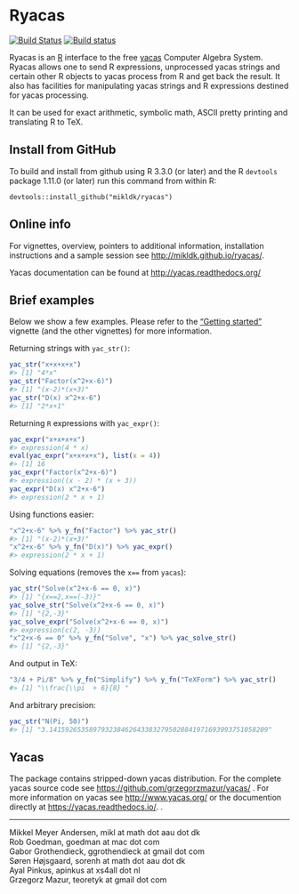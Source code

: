 
<!-- README.md is generated from README.Rmd. Please edit only README.Rmd! -->

# Ryacas

[![Build
Status](https://travis-ci.org/mikldk/ryacas.svg?branch=master)](https://travis-ci.org/mikldk/ryacas)
[![Build
status](https://ci.appveyor.com/api/projects/status/c8fsb1dvj5gmh703/branch/master?svg=true)](https://ci.appveyor.com/project/mikldk/ryacas/branch/master)

Ryacas is an [R](https://www.r-project.org/) interface to the free
[yacas](http://www.yacas.org) Computer Algebra System. Ryacas allows one
to send R expressions, unprocessed yacas strings and certain other R
objects to yacas process from R and get back the result. It also has
facilities for manipulating yacas strings and R expressions destined for
yacas processing.

It can be used for exact arithmetic, symbolic math, ASCII pretty
printing and translating R to TeX.

## Install from GitHub

To build and install from github using R 3.3.0 (or later) and the R
`devtools` package 1.11.0 (or later) run this command from within R:

    devtools::install_github("mikldk/ryacas")

## Online info

For vignettes, overview, pointers to additional information,
installation instructions and a sample session see
<http://mikldk.github.io/ryacas/>.

Yacas documentation can be found at <http://yacas.readthedocs.org/>

## Brief examples

Below we show a few examples. Please refer to the [“Getting
started”](http://mikldk.github.io/ryacas/articles/getting-started.html)
vignette (and the other vignettes) for more information.

Returning strings with `yac_str()`:

``` r
yac_str("x+x+x+x")
#> [1] "4*x"
yac_str("Factor(x^2+x-6)")
#> [1] "(x-2)*(x+3)"
yac_str("D(x) x^2+x-6")
#> [1] "2*x+1"
```

Returning `R` expressions with `yac_expr()`:

``` r
yac_expr("x+x+x+x")
#> expression(4 * x)
eval(yac_expr("x+x+x+x"), list(x = 4))
#> [1] 16
yac_expr("Factor(x^2+x-6)")
#> expression((x - 2) * (x + 3))
yac_expr("D(x) x^2+x-6")
#> expression(2 * x + 1)
```

Using functions easier:

``` r
"x^2+x-6" %>% y_fn("Factor") %>% yac_str()
#> [1] "(x-2)*(x+3)"
"x^2+x-6" %>% y_fn("D(x)") %>% yac_expr()
#> expression(2 * x + 1)
```

Solving equations (removes the `x==` from `yacas`):

``` r
yac_str("Solve(x^2+x-6 == 0, x)")
#> [1] "{x==2,x==(-3)}"
yac_solve_str("Solve(x^2+x-6 == 0, x)")
#> [1] "{2,-3}"
yac_solve_expr("Solve(x^2+x-6 == 0, x)")
#> expression(c(2, -3))
"x^2+x-6 == 0" %>% y_fn("Solve", "x") %>% yac_solve_str()
#> [1] "{2,-3}"
```

And output in TeX:

``` r
"3/4 + Pi/8" %>% y_fn("Simplify") %>% y_fn("TeXForm") %>% yac_str()
#> [1] "\\frac{\\pi  + 6}{8} "
```

And arbitrary precision:

``` r
yac_str("N(Pi, 50)")
#> [1] "3.1415926535897932384626433832795028841971693993751058209"
```

## Yacas

The package contains stripped-down yacas distribution. For the complete
yacas source code see <https://github.com/grzegorzmazur/yacas/> . For
more information on yacas see <http://www.yacas.org/> or the documention
directly at <https://yacas.readthedocs.io/>. .

-----

Mikkel Meyer Andersen, mikl at math dot aau dot dk  
Rob Goedman, goedman at mac dot com  
Gabor Grothendieck, ggrothendieck at gmail dot com  
Søren Højsgaard, sorenh at math dot aau dot dk  
Ayal Pinkus, apinkus at xs4all dot nl  
Grzegorz Mazur, teoretyk at gmail dot com
